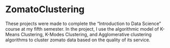 # ZomatoClustering
These projects were made to complete the “Introduction to Data Science” course at my  fifth semester. In the project, I use the algorithmic model of K-Means Clustering, K-Modes Clustering, and Agglomerative clustering algorithms to cluster zomato data based on the quality of its service.
